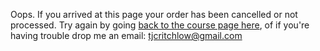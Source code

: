 ---
---

Oops. If you arrived at this page your order has been cancelled or not processed. Try again by going [back to the course page here](https://seomba.com/course-beta/), of if you're having trouble drop me an email: tjcritchlow@gmail.com